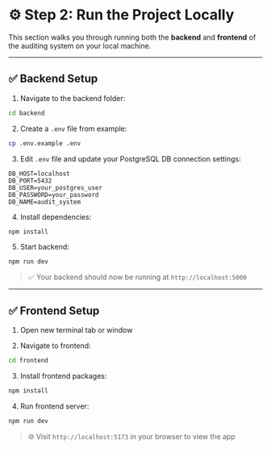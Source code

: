 # ⚙️ Step 2: Run the Project Locally

This section walks you through running both the **backend** and **frontend** of the auditing system on your local machine.

---

## ✅ Backend Setup

1. Navigate to the backend folder:

```bash
cd backend
```

2. Create a `.env` file from example:

```bash
cp .env.example .env
```

3. Edit `.env` file and update your PostgreSQL DB connection settings:

```env
DB_HOST=localhost
DB_PORT=5432
DB_USER=your_postgres_user
DB_PASSWORD=your_password
DB_NAME=audit_system
```

4. Install dependencies:

```bash
npm install
```

5. Start backend:

```bash
npm run dev
```

> ✅ Your backend should now be running at `http://localhost:5000`

---

## ✅ Frontend Setup

1. Open new terminal tab or window

2. Navigate to frontend:

```bash
cd frontend
```

3. Install frontend packages:

```bash
npm install
```

4. Run frontend server:

```bash
npm run dev
```

> 🌐 Visit `http://localhost:5173` in your browser to view the app